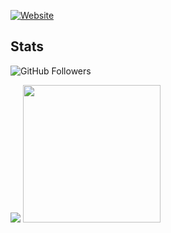 [![Website](https://img.shields.io/website?url=https%3A%2F%2Fk7a.io&style=for-the-badge&label=WEBSITE%20k7a.io)](https://k7a.io/)

## Stats
![GitHub Followers](https://img.shields.io/github/followers/kamil-duda?style=for-the-badge)

<picture>
  <source
    srcset="https://github-readme-stats.vercel.app/api?username=kamil-duda&show_icons=true&include_all_commits=true&theme=nightowl&rank_icon=percentile&show=prs_merged,prs_merged_percentage"
    media="(prefers-color-scheme: dark)"
  />
  <source
    srcset="https://github-readme-stats.vercel.app/api?username=kamil-duda&show_icons=true&include_all_commits=true&rank_icon=percentile&show=prs_merged,prs_merged_percentage"
    media="(prefers-color-scheme: light), (prefers-color-scheme: no-preference)"
  />
  <img src="https://github-readme-stats.vercel.app/api?username=kamil-duda&show_icons=true&include_all_commits=true&rank_icon=percentile&show=prs_merged,prs_merged_percentage" />
</picture>


<picture>
  <source
    srcset="https://github-readme-stats.vercel.app/api/top-langs/?username=kamil-duda&langs_count=8&layout=compact&theme=nightowl"
    media="(prefers-color-scheme: dark)"
  />
  <source
    srcset="https://github-readme-stats.vercel.app/api/top-langs/?username=kamil-duda&langs_count=8&layout=compact"
    media="(prefers-color-scheme: light), (prefers-color-scheme: no-preference)"
  />
  <img height="220" src="https://github-readme-stats.vercel.app/api/top-langs/?username=kamil-duda&langs_count=8&layout=compact" />
</picture>

<!--# 
## Repos
[![Readme Card](https://github-readme-stats.vercel.app/api/pin/?username=anuraghazra&repo=github-readme-stats&show_owner=true)](https://github.com/anuraghazra/github-readme-stats)
-->

